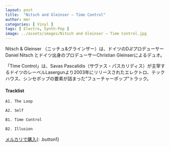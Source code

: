 ```yaml
---
layout: post
title:  "Nitsch and Gleinser – Time Control"
author: mmr
categories: [ Vinyl ]
tags: [ Electro, Synth-Pop ]
image: ../assets/images/Nitsch and Gleinser – Time Control.jpg
---
```


Nitsch & Gleinser （ニッチュ&グラインザー）は、ドイツのDJ/プロデューサーDaniel Nitsch とドイツ出身のプロデューサーChristian Gleinserによるデュオ。

「Time Control」は、Savas Pascalidis（サヴァス・パスカリディス）が主宰するドイツのレーベルLasergunより2003年にリリースされたエレクトロ、テックハウス、シンセポップの要素が詰まった”フューチャーポップ”トラック。

#### Tracklist
```md
A1. The Loop

A2. Self

B1. Time Control

B2. Illusion
```

[メルカリで購入](https://jp.mercari.com/item/m53569289716){: .button1}

